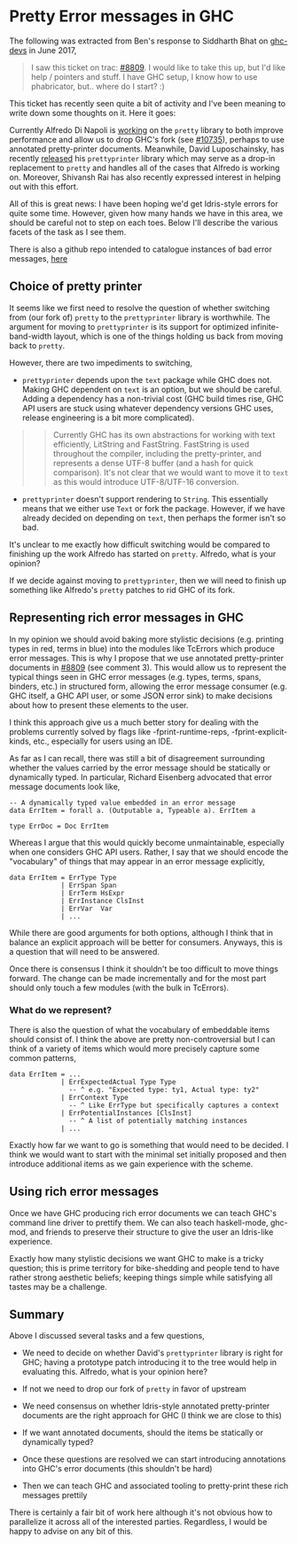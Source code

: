 # Pretty Error messages in GHC



The following was extracted from Ben's response to Siddharth Bhat on [
ghc-devs](https://mail.haskell.org/pipermail/ghc-devs/2017-June/014280.html) in June 2017,


>
>
> I saw this ticket on trac: [\#8809](https://gitlab.staging.haskell.org/ghc/ghc/issues/8809).
> I would like to take this up, but I'd like help / pointers and stuff. I
> have GHC setup, I know how to use phabricator, but.. where do I start? :)
>
>


This ticket has recently seen quite a bit of activity and I've been
meaning to write down some thoughts on it. Here it goes:



Currently Alfredo Di Napoli is [
working](https://github.com/haskell/pretty/pull/43) on the `pretty` library to
both improve performance and allow us to drop GHC's fork (see [\#10735](https://gitlab.staging.haskell.org/ghc/ghc/issues/10735)),
perhaps to use annotated pretty-printer documents. Meanwhile, David
Luposchainsky, has recently [
released](https://www.reddit.com/r/haskell/comments/6e62i5/ann_prettyprinter_10_ending_the_wadlerleijen_zoo/) his `prettyprinter` library
which may serve as a drop-in replacement to `pretty` and handles all of
the cases that Alfredo is working on. Moreover, Shivansh Rai has also
recently expressed interest in helping out with this effort.



All of this is great news: I have been hoping we'd get Idris-style
errors for quite some time. However, given how many hands we have in
this area, we should be careful not to step on each toes. Below I'll
describe the various facets of the task as I see them.



There is also a github repo intended to catalogue instances of bad error messages, [
here](https://github.com/bollu/hask-error-messages-catalog)


## Choice of pretty printer



It seems like we first need to resolve the question of whether switching
from (our fork of) `pretty` to the `prettyprinter` library is
worthwhile. The argument for moving to `prettyprinter` is its support
for optimized infinite-band-width layout, which is one of the things
holding us back from moving back to `pretty`.



However, there are two impediments to switching,


- `prettyprinter` depends upon the `text` package while GHC does not.
  Making GHC dependent on `text` is an option, but we should be
  careful. Adding a dependency has a non-trivial cost (GHC build times
  rise, GHC API users are stuck using whatever dependency versions GHC
  uses, release engineering is a bit more complicated).

>
> >
> >
> > Currently GHC has its own abstractions for working with text
> > efficiently, LitString and FastString. FastString is used throughout
> > the compiler, including the pretty-printer, and represents a
> > dense UTF-8 buffer (and a hash for quick comparison). It's not clear that we
> > would want to move it to `text` as this would introduce UTF-8/UTF-16
> > conversion.
> >
> >
>

- `prettyprinter` doesn't support rendering to `String`. This
  essentially means that we either use `Text` or fork the package.
  However, if we have already decided on depending on `text`, then
  perhaps the former isn't so bad.


It's unclear to me exactly how difficult switching would be compared to
finishing up the work Alfredo has started on `pretty`. Alfredo, what is
your opinion?



If we decide against moving to `prettyprinter`, then we will need to
finish up something like Alfredo's `pretty` patches to rid GHC of its
fork.


## Representing rich error messages in GHC



In my opinion we should avoid baking more stylistic decisions (e.g. printing
types in red, terms in blue) into the modules like TcErrors which produce
error messages. This is why I propose that we use annotated
pretty-printer documents in [\#8809](https://gitlab.staging.haskell.org/ghc/ghc/issues/8809) (see comment 3). This would allow us
to represent the typical things seen in GHC error messages (e.g. types,
terms, spans, binders, etc.) in structured form, allowing the error
message consumer (e.g. GHC itself, a GHC API user, or some JSON error
sink) to make decisions about how to present these elements to the user.



I think this approach give us a much better story for dealing with the
problems currently solved by flags like -fprint-runtime-reps,
-fprint-explicit-kinds, etc., especially for users using an IDE.



As far as I can recall, there was still a bit of disagreement
surrounding whether the values carried by the error message should be
statically or dynamically typed. In particular, Richard Eisenberg
advocated that error message documents look like,


```
-- A dynamically typed value embedded in an error message
data ErrItem = forall a. (Outputable a, Typeable a). ErrItem a

type ErrDoc = Doc ErrItem
```


Whereas I argue that this would quickly become unmaintainable,
especially when one considers GHC API users. Rather, I say that we
should encode the "vocabulary" of things that may appear in an error
message explicitly,


```
data ErrItem = ErrType Type
             | ErrSpan Span
             | ErrTerm HsExpr
             | ErrInstance ClsInst
             | ErrVar  Var
             | ...
```


While there are good arguments for both options, although I think that
in balance an explicit approach will be better for consumers. Anyways,
this is a question that will need to be answered.



Once there is consensus I think it shouldn't be too difficult to move
things forward. The change can be made incrementally and for the most
part should only touch a few modules (with the bulk in TcErrors).


### What do we represent?



There is also the question of what the vocabulary of embeddable items
should consist of. I think the above are pretty non-controversial but I
can think of a variety of items which would more precisely capture
some common patterns,


```
data ErrItem = ...
             | ErrExpectedActual Type Type
               -- ^ e.g. "Expected type: ty1, Actual type: ty2"
             | ErrContext Type
               -- ^ Like ErrType but specifically captures a context
             | ErrPotentialInstances [ClsInst]
               -- ^ A list of potentially matching instances
             | ...
```


Exactly how far we want to go is something that would need to be
decided. I think we would want to start with the minimal set initially
proposed and then introduce additional items as we gain experience with
the scheme.


## Using rich error messages



Once we have GHC producing rich error documents we can teach GHC's
command line driver to prettify them. We can also teach haskell-mode,
ghc-mod, and friends to preserve their structure to give the user an
Idris-like experience.



Exactly how many stylistic decisions we want GHC to make is a tricky
question; this is prime territory for bike-shedding and people tend to
have rather strong aesthetic beliefs; keeping things simple while
satisfying all tastes may be a challenge.


## Summary



Above I discussed several tasks and a few questions,


- We need to decide on whether David's `prettyprinter` library is right
  for GHC; having a prototype patch introducing it to the tree would
  help in evaluating this. Alfredo, what is your opinion here?

- If not we need to drop our fork of `pretty` in favor of upstream

- We need consensus on whether Idris-style annotated pretty-printer
  documents are the right approach for GHC (I think we are close to
  this)

- If we want annotated documents, should the items be statically or
  dynamically typed?

- Once these questions are resolved we can start introducing
  annotations into GHC's error documents (this shouldn't be hard)

- Then we can teach GHC and associated tooling to pretty-print these
  rich messages prettily


There is certainly a fair bit of work here although it's not
obvious how to parallelize it across all of the interested
parties. Regardless, I would be happy to advise on any bit of this.


